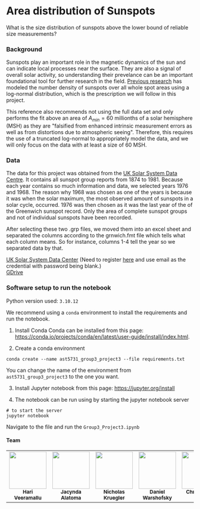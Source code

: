 # Area distribution of Sunspots

What is the size distribution of sunspots above the lower bound of reliable size measurements?

### Background  

Sunspots play an important role in the magnetic dynamics of the sun and can indicate local processes near the surface. They are also a signal of overall solar activity, so understanding their prevelance can be an important foundational tool for further research in the field. [Previous research](https://www.aanda.org/10.1051/0004-6361:20053415) has modeled the number density of sunspots over all whole spot areas using a log-normal distribution, which is the prescription we will follow in this project.

This reference also recommends not using the full data set and only performs the fit above an area of $A_{min} = 60$ millionths of a solar hemisphere (MSH) as they are "falsified from enhanced intrinsic measurement errors as well as from distortions due to atmospheric seeing". Therefore, this requires the use of a truncated log-normal to appropriately model the data, and we will only focus on the data with at least a size of 60 MSH.

### Data

The data for this project was obtained from the [UK Solar System Data Centre](https://www.ukssdc.ac.uk/wdcc1/greenwich/). It contains all sunspot group reports from 1874 to 1981. Because each year contains so much information and data, we selected years 1976 and 1968. The reason why 1968 was chosen as one of the years is because it was when the solar maximum, the most observed amount of sunspots in a solar cycle, occurred. 1976 was then chosen as it was the last year of the of the Greenwich sunspot record. Only the area of complete sunspot groups and not of individual sunspots have been recorded.

After selecting these two .grp files, we moved them into an excel sheet and separated the columns according to the grnwich.fmt file which tells what each column means. So for instance, columns 1-4 tell the year so we separated data by that.

[UK Solar System Data Center](https://www.ukssdc.ac.uk/wdcc1/greenwich/) (Need to register [here](https://www.ukssdc.ac.uk/cgi-bin/wdcc1/userreg.pl) and use email as the credential with password being blank.)  
[GDrive](https://drive.google.com/uc?id=1nOktHZ4Qs8jKDr2GPzAje64YlsDZdysb)

### Software setup to run the notebook

Python version used: `3.10.12`  

We recommend using a `conda` environment to install the requirements and run the notebook.  

1. Install Conda
Conda can be installed from this page: https://conda.io/projects/conda/en/latest/user-guide/install/index.html.  

2. Create a conda environment
```
conda create --name ast5731_group3_project3 --file requirements.txt
```
You can change the name of the environment from `ast5731_group3_project3` to the one you want.

3. Install Jupyter notebook from this page: https://jupyter.org/install  

4. The notebook can be run using by starting the jupyter notebook server

```
# to start the server
jupyter notebook
```

Navigate to the file and run the `Group3_Project3.ipynb`

#### Team

<table>
  <tr>
    <td align="center"><a href="https://github.com/Raghuram-Veeramallu"><img src="https://avatars.githubusercontent.com/u/26851915?v=4" width="100px;" alt=""/><br /><sub><b>Hari Veeramallu</b></sub></a></td>
    <td align="center"><a href="https://github.com/jalatoma"><img src="https://avatars.githubusercontent.com/u/106641757?v=4" width="100px;" alt=""/><br /><sub><b>Jacynda Alatoma</b></sub></a></td>
    <td align="center"><a href="https://github.com/nkruegler"><img src="https://avatars.githubusercontent.com/u/144250047?v=4" width="100px;" alt=""/><br /><sub><b>Nicholas Kruegler</b></sub></a></td>
    <td align="center"><a href="https://github.com/DanielWarshofsky"><img src="https://avatars.githubusercontent.com/u/70673647?v=4" width="100px;" alt=""/><br /><sub><b>Daniel Warshofsky</b>
  </td>
    <td align="center"><a href="https://github.com/ChrisG0407"><img src="https://avatars.githubusercontent.com/u/130791710?v=4" width="100px;" alt=""/><br /><sub><b>Christopher Guo</b></sub></a></td>
</tr>
</table>
